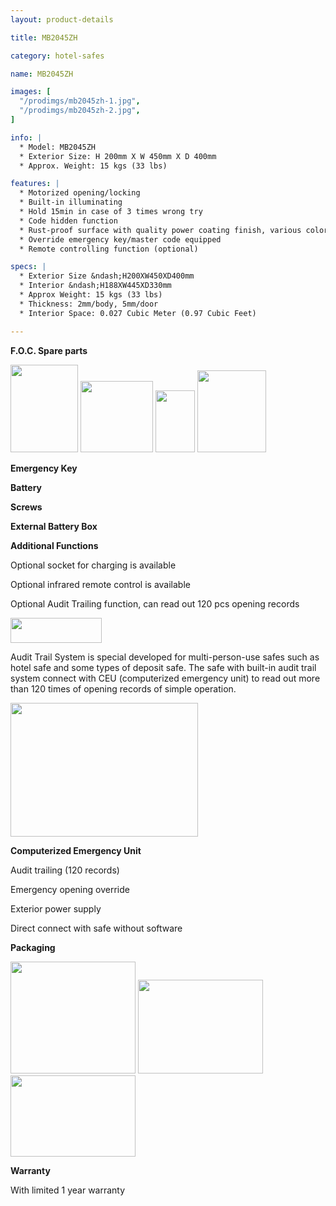 ```yaml
---
layout: product-details

title: MB2045ZH

category: hotel-safes

name: MB2045ZH

images: [
  "/prodimgs/mb2045zh-1.jpg",
  "/prodimgs/mb2045zh-2.jpg",
]

info: |
  * Model: MB2045ZH
  * Exterior Size: H 200mm X W 450mm X D 400mm
  * Approx. Weight: 15 kgs (33 lbs)

features: |
  * Motorized opening/locking
  * Built-in illuminating
  * Hold 15min in case of 3 times wrong try
  * Code hidden function
  * Rust-proof surface with quality power coating finish, various colors available
  * Override emergency key/master code equipped
  * Remote controlling function (optional)

specs: |
  * Exterior Size &ndash;H200XW450XD400mm
  * Interior &ndash;H188XW445XD330mm
  * Approx Weight: 15 kgs (33 lbs)
  * Thickness: 2mm/body, 5mm/door
  * Interior Space: 0.027 Cubic Meter (0.97 Cubic Feet)

---
```


**F.O.C. Spare parts**

<img alt="" src="{IMAGE_CDN}/mb2045zh-3.jpg" style="width: 108px; height: 140px" />

<img alt="" src="{IMAGE_CDN}/mb2045zh-4.jpg" style="width: 116px; height: 114px" />

<img alt="" src="{IMAGE_CDN}/mb2045zh-5.jpg" style="width: 63px; height: 99px" />

<img alt="" src="{IMAGE_CDN}/mb2045zh-6.jpg" style="width: 110px; height: 131px" />

**Emergency Key**

**Battery**

**Screws**

**External Battery Box**

**Additional Functions**

Optional socket for charging is available

Optional infrared remote control is available

Optional Audit Trailing function, can read out 120 pcs opening records

<img alt="" src="{IMAGE_CDN}/mb2045zh-7.jpg" style="width: 146px; height: 40px;" />

Audit Trail System is special developed for multi-person-use safes such as hotel safe and some types of deposit safe. The safe with built-in audit trail system connect with CEU (computerized emergency unit) to read out more than 120 times of opening records of simple operation.

<img alt="" src="{IMAGE_CDN}/mb2045zh-8.jpg" style="width: 300px; height: 214px;" />

**Computerized Emergency Unit**

Audit trailing (120 records)

Emergency opening override

Exterior power supply

Direct connect with safe without software

**Packaging**

<img alt="" src="{IMAGE_CDN}/mb2045zh-9.jpg" style="width: 200px; height: 179px" />

<img alt="" src="{IMAGE_CDN}/mb2045zh-10.jpg" style="width: 200px; height: 150px" />

<img alt="" src="{IMAGE_CDN}/mb2045zh-11.jpg" style="width: 200px; height: 130px" />

**Warranty**

With limited 1 year warranty



